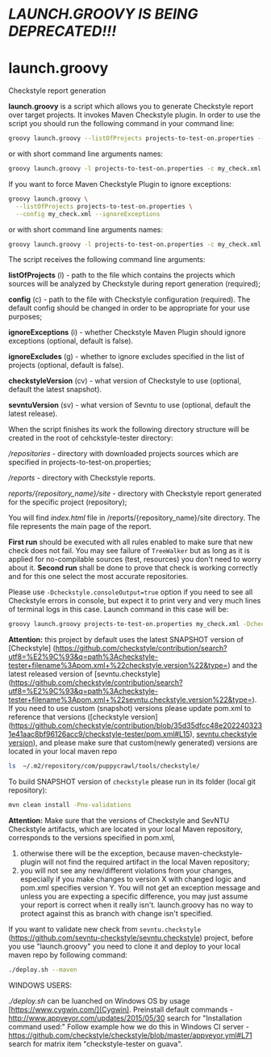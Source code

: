 # _LAUNCH.GROOVY IS BEING DEPRECATED!!!_

# launch.groovy

Checkstyle report generation

**launch.groovy** is a script which allows you to generate Checkstyle report over target projects.
It invokes Maven Checkstyle plugin. In order to use the script you should run the following command
in your command line:

```bash
groovy launch.groovy --listOfProjects projects-to-test-on.properties --config my_check.xml
```

or with short command line arguments names:

```bash
groovy launch.groovy -l projects-to-test-on.properties -c my_check.xml
```

If you want to force Maven Checkstyle Plugin to ignore exceptions:

```bash
groovy launch.groovy \
  --listOfProjects projects-to-test-on.properties \
  --config my_check.xml --ignoreExceptions
```

or with short command line arguments names:

```bash
groovy launch.groovy -l projects-to-test-on.properties -c my_check.xml -i
```

The script receives the following command line arguments:

**listOfProjects** (l) - path to the file which contains the projects which sources
will be analyzed by Checkstyle during report generation (required);

**config** (c) - path to the file with Checkstyle configuration (required).
The default config should be changed in order to be appropriate for your use purposes;

**ignoreExceptions** (i) - whether Checkstyle Maven Plugin should ignore exceptions
(optional, default is false).

**ignoreExcludes** (g) - whether to ignore excludes specified in the list of projects
(optional, default is false).

**checkstyleVersion** (cv) - what version of Checkstyle to use
(optional, default the latest snapshot).

**sevntuVersion** (sv) - what version of Sevntu to use
(optional, default the latest release).

When the script finishes its work the following directory structure will be created
in the root of cehckstyle-tester directory:

*/repositories* - directory with downloaded projects sources which are specified
in projects-to-test-on.properties;

*/reports* - directory with Checkstyle reports.

*reports/{repository_name}/site* - directory with Checkstyle report generated
for the specific project (repository);

You will find *index.html* file in /reports/{repository_name}/site directory.
The file represents the main page of the report.

**First run** should be executed with all rules enabled to make sure that new check does not fail.
You may see failure of `TreeWalker` but as long as it is applied for no-compilable
sources (test, resources) you don't need to worry about it.
**Second run** shall be done to prove that check is working correctly and for this one select
the most accurate repositories.

Please use `-Dcheckstyle.consoleOutput=true` option if you need to see all
Checkstyle errors in console, but expect it to print very and very much lines of
terminal logs in this case. Launch command in this case will be:

```bash
groovy launch.groovy projects-to-test-on.properties my_check.xml -Dcheckstyle.consoleOutput=true
```

**Attention:** this project by default uses the latest SNAPSHOT version of [Checkstyle]
(https://github.com/checkstyle/contribution/search?utf8=%E2%9C%93&q=path%3Acheckstyle-tester+filename%3Apom.xml+%22checkstyle.version%22&type=)
and the latest released version of [sevntu.checkstyle]
(https://github.com/checkstyle/contribution/search?utf8=%E2%9C%93&q=path%3Acheckstyle-tester+filename%3Apom.xml+%22sevntu.checkstyle.version%22&type=).
If you need to use custom (snapshot) versions please update pom.xml to reference that versions
([checkstyle version]
(https://github.com/checkstyle/contribution/blob/35d35dfcc48e2022403231e41aac8bf96126acc9/checkstyle-tester/pom.xml#L15),
[sevntu.checkstyle version](https://github.com/checkstyle/contribution/blob/35d35dfcc48e2022403231e41aac8bf96126acc9/checkstyle-tester/pom.xml#L16)),
and please make sure that custom(newly generated) versions are located in your local maven repo

```bash
ls  ~/.m2/repository/com/puppycrawl/tools/checkstyle/
```

To build SNAPSHOT version of `checkstyle` please run in its folder (local git repository):

```bash
mvn clean install -Pno-validations
```

**Attention:**
Make sure that the versions of Checkstyle and SevNTU Checkstyle artifacts,
which are located in your local Maven repository, corresponds to the versions specified in pom.xml,
1) otherwise there will be the exception, because maven-checkstyle-plugin will not find
the required artifact in the local Maven repository;
2) you will not see any new/different violations from your changes, especially if you make changes
to version X with changed logic and pom.xml specifies version Y.
You will not get an exception message and unless you are expecting a specific difference,
you may just assume your report is correct when it really isn't.
launch.groovy has no way to protect against this as branch with change isn't specified.

If you want to validate new check from `sevntu.checkstyle`
(https://github.com/sevntu-checkstyle/sevntu.checkstyle) project, before you use
"launch.groovy" you need to clone it and deploy to your local maven repo by following command:

```bash
./deploy.sh --maven
```

WINDOWS USERS:

*./deploy.sh* can be luanched on Windows OS by usage [https://www.cygwin.com/](Cygwin).
Preinstall default commands - http://www.appveyor.com/updates/2015/05/30 search for
"Installation command used:" Follow example how we do this in Windows CI server -
https://github.com/checkstyle/checkstyle/blob/master/appveyor.yml#L71 search for
matrix item "checkstyle-tester on guava".
